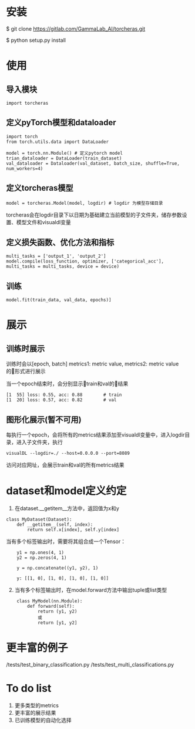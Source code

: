 # 安装
$ git clone https://gitlab.com/GammaLab_AI/torcheras.git

$ python setup.py install

# 使用

## 导入模块

```
import torcheras
```

## 定义pyTorch模型和dataloader

```
import torch
from torch.utils.data import DataLoader

model = torch.nn.Module() # 定义pytorch model
trian_dataloader = DataLoader(train_dataset)
val_dataloader = Dataloader(val_dataset, batch_size, shuffle=True, num_workers=4)
```

## 定义torcheras模型
```
model = torcheras.Model(model, logdir) # logdir 为模型存储目录
```
torcheras会在logdir目录下以日期为基础建立当前模型的子文件夹，储存参数设置、模型文件和visualdl变量

## 定义损失函数、优化方法和指标
```
multi_tasks = ['output_1', 'output_2']
model.compile(loss_function, optimizer, ['categorical_acc'], multi_tasks = multi_tasks, device = device)
```

## 训练
```
model.fit(train_data, val_data, epochs)]
```

# 展示
## 训练时展示

训练时会以[epoch, batch] metrics1: metric value, metrics2: metric value的形式进行展示

当一个epoch结束时，会分别显示train和val的结果

```
[1  55] loss: 0.55, acc: 0.88        # train
[1  20] loss: 0.57, acc: 0.82        # val
```

## 图形化展示(暂不可用)

每执行一个epoch，会将所有的metrics结果添加至visualdl变量中，进入logdir目录，进入子文件夹，执行
```
visualDL --logdir=./ --host=0.0.0.0 --port=8089
```
访问对应网址，会展示train和val的所有metrics结果

# dataset和model定义约定

1. 在dataset.\__getitem__方法中，返回值为x和y

```
class MyDataset(Dataset):
    def __getitem__(self, index):
        return self.x[index], self.y[index]
```

当有多个标签输出时，需要将其组合成一个Tensor：

```
    y1 = np.ones(4, 1)
    y2 = np.zeros(4, 1)

    y = np.concatenate((y1, y2), 1)
```

```
    y: [[1, 0], [1, 0], [1, 0], [1, 0]]
```

2. 当有多个标签输出时，在model.forward方法中输出tuple或list类型

```
    class MyModel(nn.Module):
        def forward(self):
            return (y1, y2)
            或
            return [y1, y2]
```
# 更丰富的例子
/tests/test_binary_classification.py
/tests/test_multi_classifications.py

# To do list
1. 更多类型的metrics
2. 更丰富的展示结果
3. 已训练模型的自动化选择


